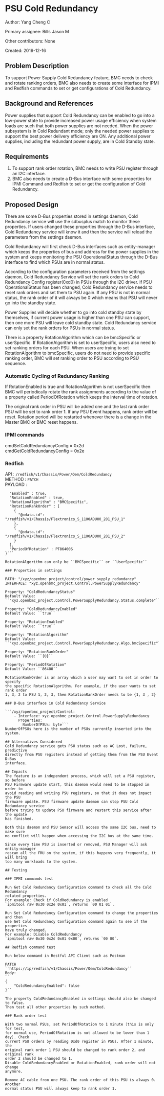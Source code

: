 # PSU Cold Redundancy

Author: Yang Cheng C

Primary assignee: Bills Jason M

Other contributors: None

Created: 2019-12-16

## Problem Description
To support Power Supply Cold Redundancy feature, BMC needs to check and rotate
ranking orders, BMC also needs to create some interface for IPMI and Redfish
commands to set or get configurations of Cold Redundancy.

## Background and References
Power supplies that support Cold Redundancy can be enabled to go into a
low-power state to provide increased power usage efficiency when system loads
are such that both power supplies are not needed. When the power subsystem is in
Cold Redundant mode; only the needed power supplies to support the best power
delivery efficiency are ON. Any additional power supplies, including the
redundant power supply, are in Cold Standby state.

## Requirements
1. To support rank order rotation, BMC needs to write PSU register through an
I2C interface.
2. BMC also needs to create a D-Bus interface with some properties for IPMI
Command and Redfish to set or get the configuration of Cold Redundancy.

## Proposed Design
There are some D-Bus properties stored in settings daemon, Cold Redundancy
service will use the sdbusplus match to monitor these properties. If users
changed these properties through the D-Bus interface, Cold Redundancy service
will know it and then the service will reload the parameters from the settings
daemon.

Cold Redundancy will first check D-Bus interfaces such as entity-manager which
keeps the properties of bus and address for the power supplies in the system and
keeps monitoring the PSU OperationalStatus through the D-Bus interface to find
which PSUs are in normal status.

According to the configuration parameters received from the settings daemon,
Cold Redundancy Service will set the rank orders to Cold Redundancy Config
register(0xd0) in PSUs through the I2C driver.
If PSU OperationalStatus has been changed, Cold Redundancy service needs to
reset rank orders and set them to PSU again. If any PSU is not in normal status,
the rank order of it will always be 0 which means that PSU will never go into
the standby state.

Power Supplies will decide whether to go into cold standby state by themselves,
if current power usage is higher than one PSU can support, then one more PSU
will leave cold standby state. Cold Redundancy service can only set the rank
orders for PSUs in normal status.

There is a property RotationAlgorithm which can be bmcSpecific or userSpecific.
If RotationAlgorithm is set to userSpecific, users also need to set ranking
orders for each PSU. When users are trying to set RotationAlgorithm to
bmcSpecific, users do not need to provide specific ranking order, BMC will set
ranking order to PSU according to PSU sequence.

### Automatic Cycling of Redundancy Ranking

If RotationEnabled is true and RotationAlgorithm is not userSpecific then BMC
will periodically rotate the rank assignments according to the value of a
property called PeriodOfRotation which keeps the interval time of rotation.

The original rank order in PSU will be added one and the last rank order PSU
will be set to rank order 1. If any PSU Event happens, rank order will be reset.
Rotation period will be restarted whenever there is a change in the Master BMC
or BMC reset happens.

### IPMI commands

cmdSetColdRedundancyConfig = 0x2d  
cmdGetColdRedundancyConfig = 0x2e

### Redfish
API     : ``/redfish/v1/Chassis/Power/Oem/ColdRedundancy``  
METHOD  : ``PATCH``  
PAYLOAD :
```{
  "Enabled" : true,
  "RotationEnabled" : true,
  "RotationAlgorithm" : "BMCSpecific",
  "RotationRankOrder" : [
    {
      "@odata.id": "/redfish/v1/Chassis/Flextronics_S_1100ADU00_201_PSU_1"
    },
    {
      "@odata.id": "/redfish/v1/Chassis/Flextronics_S_1100ADU00_201_PSU_2"
    }
  ],
  "PeriodOfRotation" : PT86400S
}```

RotationAlgorithm can only be ``BMCSpecific`` or ``UserSpecific``

### Properties in settings

PATH: "/xyz/openbmc_project/control/power_supply_redundancy"  
INTERFACE: "xyz.openbmc_project.Control.PowerSupplyRedundancy"

Property: "ColdRedundancyStatus"  
Default Value:
``"xyz.openbmc_project.Control.PowerSupplyRedundancy.Status.complete"``

Property: "ColdRedundancyEnabled"
Default Value: ``true``

Property: "RotationEnabled"  
Default Value: ``true``

Property: "RotationAlgorithm"  
Default Value:
``"xyz.openbmc_project.Control.PowerSupplyRedundancy.Algo.bmcSpecific"``

Property: "RotationRankOrder"  
Default Value: ``{0}``

Property: "PeriodOfRotation"  
Default Value: ``86400``

RotationRankOrder is an array which a user may want to set in order to specify
the specific RotationAlgorithm. For example, if the user wants to set rank order
1, 3, 2 to PSU 1, 2, 3, then RotationRankOrder needs to be {1, 3 , 2}

### D-Bus interface in Cold Redundancy Service

```/xyz/openbmc_project/Control:  
    - Interface: xyz.openbmc_project.Control.PowerSupplyRedundancy  
      Properties:  
        NumberOfPSUs: byte```  
NumberOfPSUs here is the number of PSUs currently inserted into the system.

## Alternatives Considered
Cold Redundancy service gets PSU status such as AC Lost, failure, predictive
directly from PSU registers instead of getting them from the PSU Event D-Bus
interface.

## Impacts
The feature is an independent process, which will set a PSU register, so before
PSU Firmware update start, this daemon would need to be stopped in order to
avoid reading and writing PSU registers, so that it does not impact the PSU
firmware update. PSU firmware update daemon can stop PSU Cold Redundancy service
before trying to update PSU firmware and restart this service after the update
has finished.

Both this daemon and PSU Sensor will access the same I2C bus, need to make sure
no conflict will happen when accessing the I2C bus at the same time.

Since every time PSU is inserted or removed, PSU Manager will ask entity-manager
rescan all the FRU on the system, if this happens very frequently, it will bring
too many workloads to the system.

## Testing

### IPMI commands test

Run Get Cold Redundancy Configuration command to check all the Cold Redundancy
related properties.  
For example: Check if ColdRedundancy is enabled
`ipmitool raw 0x30 0x2e 0x01`, returns `00 01 01`.

Run Set Cold Redundancy Configuration command to change the properties and then
use Get Cold Redundancy Configuration command again to see if the properties
have truly changed.  
For example: Disable ColdRedundancy
`ipmitool raw 0x30 0x2d 0x01 0x00`, returns `00 00`.

## Redfish command test

Run below command in Restful API Client such as Postman

PATCH
``https://ip/redfish/v1/Chassis/Power/Oem/ColdRedundancy``  
Body:
``
{
    "ColdRedundancyEnabled": false
}``

The property ColdRedundancyEnabled in settings should also be changed to false.
Then test all other properties by such method.

### Rank order test

With two normal PSUs, set PeriodOfRotation to 1 minute (this is only for test,
for normal use, PeriodOfRotation is not allowed to be lower than 1 day). Check
current PSU orders by reading 0xd0 register in PSUs. After 1 minute, the
original rank order 1 PSU should be changed to rank order 2, and original rank
order 2 should be changed to 1.
Disable ColdRedundancyEnabled or RotationEnabled, rank order will not change
anymore.

Remove AC cable from one PSU. The rank order of this PSU is always 0. Another
normal status PSU will always keep to rank order 1.
